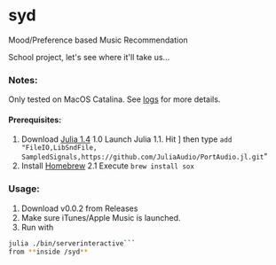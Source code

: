 # syd

Mood/Preference based Music Recommendation

School project, let's see where it'll take us...

### Notes:

Only tested on MacOS Catalina.
See [logs](/logs) for more details.

#### Prerequisites:

1. Download [Julia 1.4](https://julialang.org/downloads/)
    1.0  Launch Julia
    1.1. Hit ] then type `add "FileIO,LibSndFile, SampledSignals,https://github.com/JuliaAudio/PortAudio.jl.git`"
2. Install [Homebrew](https://brew.sh)
    2.1  Execute `brew install sox`

### Usage:

1. Download v0.0.2 from Releases
2. Make sure iTunes/Apple Music is launched.
3. Run with 
```bash
julia ./bin/serverinteractive```
from **inside /syd**
